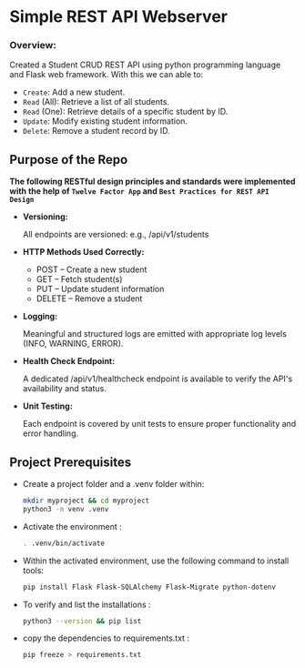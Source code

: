 # Simple REST API Webserver

### Overview: 
Created a Student CRUD REST API using python programming language and Flask web framework.
With this we can able to:
- `Create`: Add a new student.
- `Read` (All): Retrieve a list of all students.
- `Read` (One): Retrieve details of a specific student by ID.
- `Update`: Modify existing student information.
- `Delete`: Remove a student record by ID.

## Purpose of the Repo

**The following RESTful design principles and standards were implemented with the help of `Twelve Factor App` and `Best Practices for REST API Design`**

- **Versioning:**

  All endpoints are versioned:
    e.g., /api/v1/students

- **HTTP Methods Used Correctly:**
  - POST – Create a new student
  - GET – Fetch student(s)
  - PUT – Update student information
  - DELETE – Remove a student

- **Logging:**

  Meaningful and structured logs are emitted with appropriate log levels (INFO, WARNING, ERROR).

- **Health Check Endpoint:**

  A dedicated /api/v1/healthcheck endpoint is available to verify the API's availability and status.

- **Unit Testing:**

  Each endpoint is covered by unit tests to ensure proper functionality and error handling.


## Project Prerequisites

- Create a project folder and a .venv folder within:
  ```bash
  mkdir myproject && cd myproject
  python3 -m venv .venv
  ```
- Activate the environment :
  ```bash
  . .venv/bin/activate
  ```  
- Within the activated environment, use the following command to install tools:
  ```bash
  pip install Flask Flask-SQLAlchemy Flask-Migrate python-dotenv
  ```  
- To verify and list the installations :
  ```bash
  python3 --version && pip list
  ```
- copy the dependencies to requirements.txt :
  ```bash
  pip freeze > requirements.txt
  ```
  

